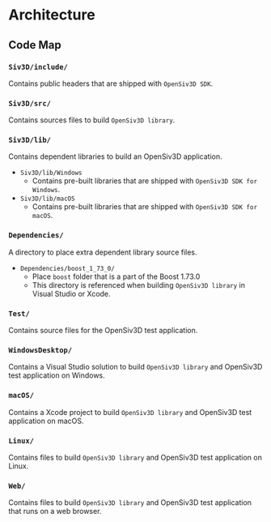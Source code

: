 # Architecture

## Code Map

### `Siv3D/include/`
Contains public headers that are shipped with `OpenSiv3D SDK`.

### `Siv3D/src/`
Contains sources files to build `OpenSiv3D library`.

### `Siv3D/lib/`
Contains dependent libraries to build an OpenSiv3D application.

- `Siv3D/lib/Windows`
    -  Contains pre-built libraries that are shipped with `OpenSiv3D SDK for Windows`.
- `Siv3D/lib/macOS`
    -  Contains pre-built libraries that are shipped with `OpenSiv3D SDK for macOS`.

### `Dependencies/`
A directory to place extra dependent library source files.

- `Dependencies/boost_1_73_0/`
    - Place `boost` folder that is a part of the Boost 1.73.0
    - This directory is referenced when building `OpenSiv3D library` in Visual Studio or Xcode.

### `Test/`
Contains source files for the OpenSiv3D test application.

### `WindowsDesktop/`
Contains a Visual Studio solution to build `OpenSiv3D library` and OpenSiv3D test application on Windows.

### `macOS/`
Contains a Xcode project to build `OpenSiv3D library` and OpenSiv3D test application on macOS.

### `Linux/`
Contains files to build `OpenSiv3D library` and OpenSiv3D test application on Linux.

### `Web/`
Contains files to build `OpenSiv3D library` and OpenSiv3D test application that runs on a web browser.
